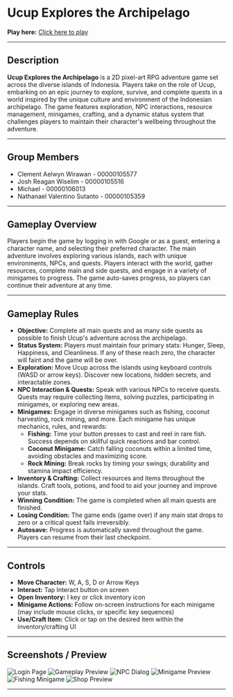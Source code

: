 # Ucup Explores the Archipelago

**Play here:** [Click here to play](https://your-game-link.com)

---

## Description

**Ucup Explores the Archipelago** is a 2D pixel-art RPG adventure game set across the diverse islands of Indonesia. Players take on the role of Ucup, embarking on an epic journey to explore, survive, and complete quests in a world inspired by the unique culture and environment of the Indonesian archipelago. The game features exploration, NPC interactions, resource management, minigames, crafting, and a dynamic status system that challenges players to maintain their character's wellbeing throughout the adventure.

---

## Group Members

- Clement Aelwyn Wirawan - 00000105577
- Josh Reagan Wiselim - 00000105516
- Michael - 00000106013
- Nathanael Valentino Sutanto - 00000105359

---

## Gameplay Overview

Players begin the game by logging in with Google or as a guest, entering a character name, and selecting their preferred character. The main adventure involves exploring various islands, each with unique environments, NPCs, and quests. Players interact with the world, gather resources, complete main and side quests, and engage in a variety of minigames to progress. The game auto-saves progress, so players can continue their adventure at any time.

---

## Gameplay Rules

- **Objective:** Complete all main quests and as many side quests as possible to finish Ucup's adventure across the archipelago.
- **Status System:** Players must maintain four primary stats: Hunger, Sleep, Happiness, and Cleanliness. If any of these reach zero, the character will faint and the game will be over.
- **Exploration:** Move Ucup across the islands using keyboard controls (WASD or arrow keys). Discover new locations, hidden secrets, and interactable zones.
- **NPC Interaction & Quests:** Speak with various NPCs to receive quests. Quests may require collecting items, solving puzzles, participating in minigames, or exploring new areas.
- **Minigames:** Engage in diverse minigames such as fishing, coconut harvesting, rock mining, and more. Each minigame has unique mechanics, rules, and rewards:
  - **Fishing:** Time your button presses to cast and reel in rare fish. Success depends on skillful quick reactions and bar control.
  - **Coconut Minigame:** Catch falling coconuts within a limited time, avoiding obstacles and maximizing score.
  - **Rock Mining:** Break rocks by timing your swings; durability and stamina impact efficiency.
- **Inventory & Crafting:** Collect resources and items throughout the islands. Craft tools, potions, and food to aid your journey and improve your stats.
- **Winning Condition:** The game is completed when all main quests are finished.
- **Losing Condition:** The game ends (game over) if any main stat drops to zero or a critical quest fails irreversibly.
- **Autosave:** Progress is automatically saved throughout the game. Players can resume from their last checkpoint.

---

## Controls

- **Move Character:** W, A, S, D or Arrow Keys
- **Interact:** Tap Interact button on screen
- **Open Inventory:** I key or click inventory icon
- **Minigame Actions:** Follow on-screen instructions for each minigame (may include mouse clicks, or specific key sequences)
- **Use/Craft Item:** Click or tap on the desired item within the inventory/crafting UI

---

## Screenshots / Preview

![Login Page](src/assets/screenshots/LoginPage.png)
![Gameplay Preview](src/assets/screenshots/GameplayPreview.png)
![NPC Dialog](src/assets/screenshots/DialogPreview.png)
![Minigame Preview](src/assets/screenshots/MinigamePreview.png)
![Fishing Minigame](src/assets/screenshots/Minigame2Preview.png)
![Shop Preview](src/assets/screenshots/ShopPreview.png)

---